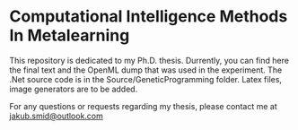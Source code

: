 # Computational Intelligence Methods In Metalearning

This repository is dedicated to my Ph.D. thesis.
Durrently, you can find here the final text and the OpenML dump that was used in the experiment.
The .Net source code is in the Source/GeneticProgramming folder.
Latex files, image generators are to be added.  


For any questions or requests regarding my thesis, please contact me at [jakub.smid@outlook.com](jakub.smid@outlook.com)



